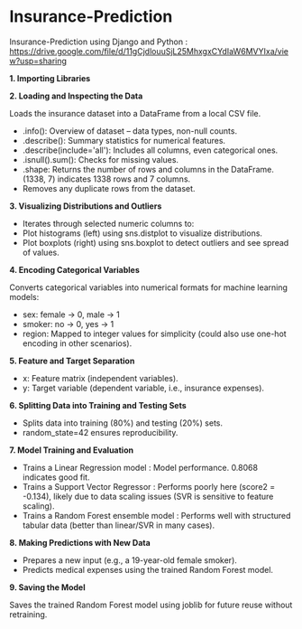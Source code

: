 # Insurance-Prediction
Insurance-Prediction using Django and Python :
https://drive.google.com/file/d/11gCjdlouuSjL25MhxgxCYdIaW6MVYIxa/view?usp=sharing

**1. Importing Libraries**

**2. Loading and Inspecting the Data**

Loads the insurance dataset into a DataFrame from a local CSV file.
- .info(): Overview of dataset – data types, non-null counts.
- .describe(): Summary statistics for numerical features.
- .describe(include='all'): Includes all columns, even categorical ones.
- .isnull().sum(): Checks for missing values.
- .shape: Returns the number of rows and columns in the DataFrame. (1338, 7) indicates 1338 rows and 7 columns.
- Removes any duplicate rows from the dataset.

**3. Visualizing Distributions and Outliers**
- Iterates through selected numeric columns to:
- Plot histograms (left) using sns.distplot to visualize distributions.
- Plot boxplots (right) using sns.boxplot to detect outliers and see spread of values.

**4. Encoding Categorical Variables**

Converts categorical variables into numerical formats for machine learning models:
- sex: female → 0, male → 1
- smoker: no → 0, yes → 1
- region: Mapped to integer values for simplicity (could also use one-hot encoding in other scenarios).

**5. Feature and Target Separation**
- x: Feature matrix (independent variables).
- y: Target variable (dependent variable, i.e., insurance expenses).

**6. Splitting Data into Training and Testing Sets**
- Splits data into training (80%) and testing (20%) sets.
- random_state=42 ensures reproducibility.

**7. Model Training and Evaluation**
- Trains a Linear Regression model : Model performance. 0.8068 indicates good fit.
- Trains a Support Vector Regressor : Performs poorly here (score2 = -0.134), likely due to data scaling issues (SVR is sensitive to feature scaling).
- Trains a Random Forest ensemble model : Performs well with structured tabular data (better than linear/SVR in many cases).

**8. Making Predictions with New Data**
- Prepares a new input (e.g., a 19-year-old female smoker).
- Predicts medical expenses using the trained Random Forest model.

**9. Saving the Model**

Saves the trained Random Forest model using joblib for future reuse without retraining.

